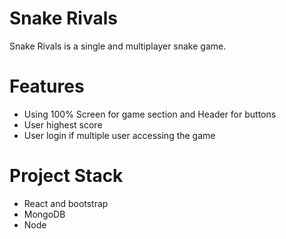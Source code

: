 # Snake Rivals

Snake Rivals is a single and multiplayer snake game.

# Features

- Using 100% Screen for game section and Header for buttons
- User highest score
- User login if multiple user accessing the game

# Project Stack

- React and bootstrap
- MongoDB
- Node

